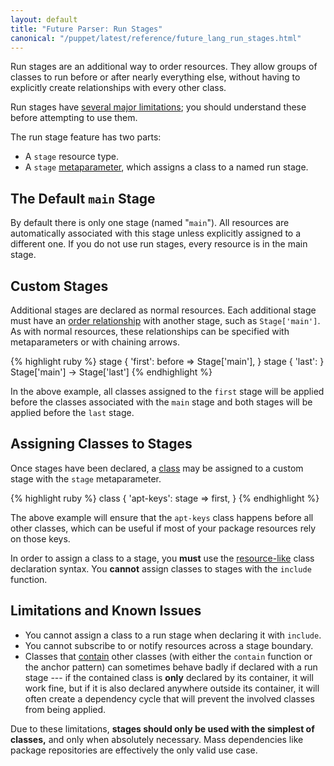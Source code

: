 ```yaml
---
layout: default
title: "Future Parser: Run Stages"
canonical: "/puppet/latest/reference/future_lang_run_stages.html"
---
```


[metaparameter]: ./future_lang_resources.html#metaparameters
[ordering]: ./future_lang_relationships.html
[class]: ./future_lang_classes.html
[resourcelike]: ./future_lang_classes.html#using-resource-like-declarations
[containment]: ./future_lang_containment.html

Run stages are an additional way to order resources. They allow groups of classes to run before or after nearly everything else, without having to explicitly create relationships with every other class.

Run stages have [several major limitations](#limitations-and-known-issues); you should understand these before attempting to use them.

The run stage feature has two parts:

* A `stage` resource type.
* A `stage` [metaparameter][], which assigns a class to a named run stage.

The Default `main` Stage
-----

By default there is only one stage (named "`main`"). All resources are automatically associated with this stage unless explicitly assigned to a different one. If you do not use run stages, every resource is in the main stage.

Custom Stages
-----

Additional stages are declared as normal resources. Each additional stage must have an [order relationship][ordering] with another stage, such as `Stage['main']`. As with normal resources, these relationships can be specified with metaparameters or with chaining arrows.

{% highlight ruby %}
    stage { 'first':
      before => Stage['main'],
    }
    stage { 'last': }
    Stage['main'] -> Stage['last']
{% endhighlight %}

In the above example, all classes assigned to the `first` stage will be applied before the classes associated with the `main` stage and both stages will be applied before the `last` stage.

Assigning Classes to Stages
-----

Once stages have been declared, a [class][] may be assigned to a custom stage with the `stage` metaparameter.

{% highlight ruby %}
    class { 'apt-keys':
      stage => first,
    }
{% endhighlight %}

The above example will ensure that the `apt-keys` class happens before all other classes, which can be useful if most of your package resources rely on those keys.

In order to assign a class to a stage, you **must** use the [resource-like][resourcelike] class declaration syntax. You **cannot** assign classes to stages with the `include` function.

Limitations and Known Issues
-----

* You cannot assign a class to a run stage when declaring it with `include`.
* You cannot subscribe to or notify resources across a stage boundary.
* Classes that [contain][containment] other classes (with either the `contain` function or the anchor pattern) can sometimes behave badly if declared with a run stage --- if the contained class is **only** declared by its container, it will work fine, but if it is also declared anywhere outside its container, it will often create a dependency cycle that will prevent the involved classes from being applied.

Due to these limitations, **stages should only be used with the simplest of classes,** and only when absolutely necessary. Mass dependencies like package repositories are effectively the only valid use case.

